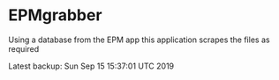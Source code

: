 # EPMgrabber
Using a database from the EPM app this application scrapes the files as required


Latest backup: Sun Sep 15 15:37:01 UTC 2019
